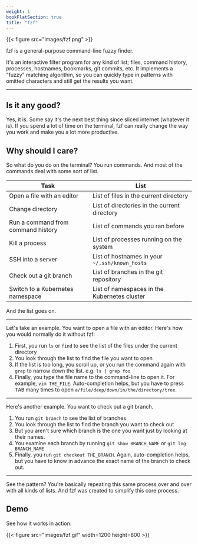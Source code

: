 ```yaml
---
weight: 1
bookFlatSection: true
title: "fzf"
---
```


{{< figure src="images/fzf.png" >}}

fzf is a general-purpose command-line fuzzy finder.

It's an interactive filter program for any kind of list; files, command
history, processes, hostnames, bookmarks, git commits, etc. It implements
a "fuzzy" matching algorithm, so you can quickly type in patterns with omitted
characters and still get the results you want.

---

## Is it any good?

Yes, it is. Some say it's the next best thing since sliced internet (whatever
it is). If you spend a lot of time on the terminal, fzf can really change the
way you work and make you a lot more productive.

## Why should I care?

So what do you do on the terminal? You run commands. And most of the commands
deal with some sort of list.

| Task                               | List                                           |
| ---                                | ---                                            |
| Open a file with an editor         | List of files in the current directory         |
| Change directory                   | List of directories in the current directory   |
| Run a command from command history | List of commands you ran before                |
| Kill a process                     | List of processes running on the system        |
| SSH into a server                  | List of hostnames in your `~/.ssh/known_hosts` |
| Check out a git branch             | List of branches in the git repository         |
| Switch to a Kubernetes namespace   | List of namespaces in the Kubernetes cluster   |

And the list goes on.

---

Let's take an example. You want to open a file with an editor. Here's how you
would normally do it without fzf:

1. First, you run `ls` or `find` to see the list of the files under the current
   directory
1. You look through the list to find the file you want to open
1. If the list is too long, you scroll up, or you run the command again
   with `grep` to narrow down the list. e.g. `ls | grep foo`
1. Finally, you type the file name to the command-line to open it. For
   example, `vim THE_FILE`. Auto-completion helps, but you have to press
   <kbd>TAB</kbd> many times to open `a/file/deep/down/in/the/directory/tree`.

---

Here's another example. You want to check out a git branch.

1. You run `git branch` to see the list of branches
1. You look through the list to find the branch you want to check out
1. But you aren't sure which branch is the one you want just by looking at
   their names.
1. You examine each branch by running `git show BRANCH_NAME` or `git log BRANCH_NAME`
1. Finally, you run `git checkout THE_BRANCH`. Again, auto-completion helps,
   but you have to know in advance the exact name of the branch to check out.

---

See the pattern? You're basically repeating this same process over and over
with all kinds of lists. And fzf was created to simplify this core process.

## Demo

See how it works in action:

{{< figure src="images/fzf.gif" width=1200 height=800 >}}
